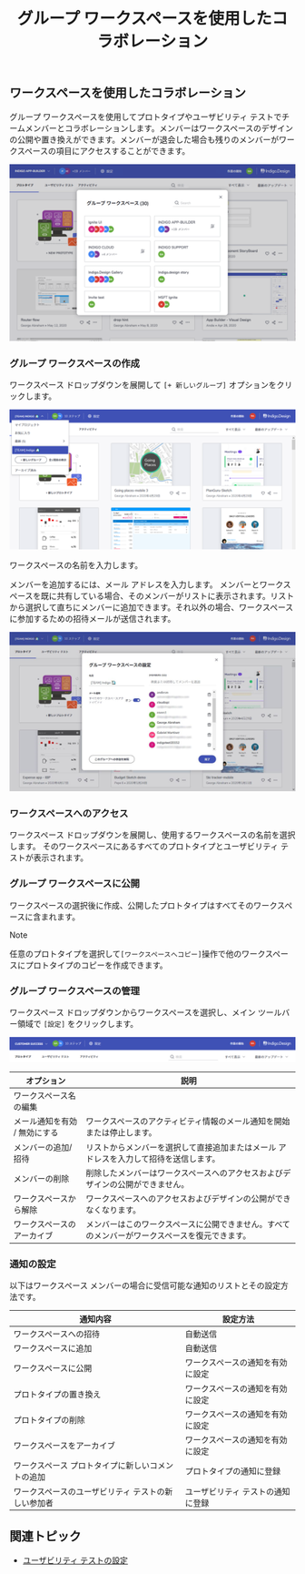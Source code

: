 ﻿---
title: グループ ワークスペースを使用したコラボレーション
_description: グループ ワークスペースを使用して同僚とプロトタイプまたはユーザビリティ テストでコラボレーションを許可します。
_keywords: UX デザイン, プロトタイプ, コメント, ユーザビリティ テスト, ユーザー テスト
_language: ja
---

## ワークスペースを使用したコラボレーション

グループ ワークスペースを使用してプロトタイプやユーザビリティ テストでチームメンバーとコラボレーションします。メンバーはワークスペースのデザインの公開や置き換えができます。メンバーが退会した場合も残りのメンバーがワークスペースの項目にアクセスすることができます。

<img class="responsive-img" src="../images/collaborating_with_group_workspaces_1.png" />

<br/>


### グループ ワークスペースの作成

ワークスペース ドロップダウンを展開して `[+ 新しいグループ]` オプションをクリックします。 

<img class="responsive-img" src="../images/collaborating_with_group_workspaces_2.png" />

ワークスペースの名前を入力します。 

メンバーを追加するには、メール アドレスを入力します。 
メンバーとワークスペースを既に共有している場合、そのメンバーがリストに表示されます。リストから選択して直ちにメンバーに追加できます。それ以外の場合、ワークスペースに参加するための招待メールが送信されます。

<img class="responsive-img" src="../images/collaborating_with_group_workspaces_3.png" />

<br/>


### ワークスペースへのアクセス

ワークスペース ドロップダウンを展開し、使用するワークスペースの名前を選択します。
そのワークスペースにあるすべてのプロトタイプとユーザビリティ テストが表示されます。


### グループ ワークスペースに公開

ワークスペースの選択後に作成、公開したプロトタイプはすべてそのワークスペースに含まれます。 

> [!NOTE]
>任意のプロトタイプを選択して`[ワークスペースへコピー]`操作で他のワークスペースにプロトタイプのコピーを作成できます。

### グループ ワークスペースの管理

ワークスペース ドロップダウンからワークスペースを選択し、メイン ツールバー領域で `[設定]` をクリックします。

<img class="responsive-img" src="../images/collaborating_with_group_workspaces_4.png" />


オプション | 説明 |
------------- | -------------
ワークスペース名の編集 | 
メール通知を有効 / 無効にする | ワークスペースのアクティビティ情報のメール通知を開始または停止します。
メンバーの追加/招待 | リストからメンバーを選択して直接追加またはメール アドレスを入力して招待を送信します。
メンバーの削除 | 削除したメンバーはワークスペースへのアクセスおよびデザインの公開ができません。
ワークスペースから解除 | ワークスペースへのアクセスおよびデザインの公開ができなくなります。
ワークスペースのアーカイブ | メンバーはこのワークスペースに公開できません。すべてのメンバーがワークスペースを復元できます。

### 通知の設定

以下はワークスペース メンバーの場合に受信可能な通知のリストとその設定方法です。

通知内容 | 設定方法 
------------- | -------------
ワークスペースへの招待 | 自動送信 
ワークスペースに追加 |  自動送信
ワークスペースに公開 | ワークスペースの通知を有効に設定
プロトタイプの置き換え | ワークスペースの通知を有効に設定
プロトタイプの削除 | ワークスペースの通知を有効に設定
ワークスペースをアーカイブ | ワークスペースの通知を有効に設定
ワークスペース プロトタイプに新しいコメントの追加 | プロトタイプの通知に登録
ワークスペースのユーザビリティ テストの新しい参加者 | ユーザビリティ テストの通知に登録

## 関連トピック

* [ユーザビリティ テストの設定](setting-up-a-usability-study.md)


[a-1]: #グループ-ワークスペースの作成
[a-2]: #ワークスペースへのアクセス
[a-3]: #グループ-ワークスペースに公開
[a-4]: #グループ-ワークスペースの管理
[a-5]: #通知の設定
